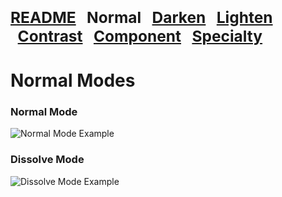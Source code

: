 <span style="font-size:1.75em; font-weight:900;">**[README](https://github.com/chrisfreilich/virtuoso-nodes/blob/main/README.md)
&nbsp;&nbsp;Normal
&nbsp;&nbsp;[Darken](https://github.com/chrisfreilich/virtuoso-nodes/blob/main/darken-modes.md)
&nbsp;&nbsp;[Lighten](https://github.com/chrisfreilich/virtuoso-nodes/blob/main/lighten-modes.md)
&nbsp;&nbsp;[Contrast](https://github.com/chrisfreilich/virtuoso-nodes/blob/main/contrast-modes.md)
&nbsp;&nbsp;[Component](https://github.com/chrisfreilich/virtuoso-nodes/blob/main/component-modes.md)
&nbsp;&nbsp;[Specialty](https://github.com/chrisfreilich/virtuoso-nodes/blob/main/specialty-mode.md)**</span>

# Normal Modes

### Normal Mode
![Normal Mode Example](https://github.com/chrisfreilich/virtuoso-nodes/assets/108036952/1f0abe98-81db-4412-8154-2ad3b5b8f029)

### Dissolve Mode
![Dissolve Mode Example](https://github.com/chrisfreilich/virtuoso-nodes/assets/108036952/c37cc834-ab2e-43d6-ae60-13c8ce1ec1cc)

